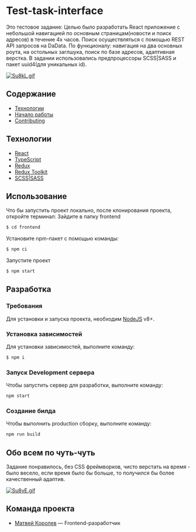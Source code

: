 # Test-task-interface
Это тестовое задание: Целью было разработать React приложение c небольшой навигацией по основным страницам(новости и поиск адресов) в течение 4х часов. Поиск осуществляться с помощью REST API запросoв на DaData. По функционалу: навигация на два основных роута, на остольных заглшука, поиск по базе адресов, адаптивная верстка. В задании использовались предпроцессоры SCSS|SASS и пакет uuid4(для уникальных id).

<a href="https://gifyu.com/image/Su8kL"><img src="https://s12.gifyu.com/images/Su8kL.gif" alt="Su8kL.gif" border="0" /></a>

## Содержание
- [Технологии](#технологии)
- [Начало работы](#начало-работы)
- [Contributing](#contributing)

## Технологии
- [React](https://react.dev/)
- [TypeScript](https://www.typescriptlang.org/)
- [Redux](https://redux.js.org/)
- [Redux Toolkit](https://redux-toolkit.js.org/)
- [SCSS|SASS](https://sass-scss.ru/)

## Использование
Что бы запустить проект локально, после клонирования проекта, откройте терминал:
Зайдите в папку frontend
```sh
$ cd frontend
```

Установите npm-пакет с помощью команды:
```sh
$ npm ci 
```

Запустите проект 
```sh
$ npm start
```

## Разработка

### Требования
Для установки и запуска проекта, необходим [NodeJS](https://nodejs.org/) v8+.

### Установка зависимостей
Для установки зависимостей, выполните команду:
```sh
$ npm i
```

### Запуск Development сервера
Чтобы запустить сервер для разработки, выполните команду:
```sh
npm start
```

### Создание билда
Чтобы выполнить production сборку, выполните команду: 
```sh
npm run build
```


## Обо всем по чуть-чуть
Задание понравилось, без CSS фреймворков, чисто верстать на время - было весело, если время было бы больше, то получился бы более качественный адаптив.

<a href="https://gifyu.com/image/Su8vE"><img src="https://s11.gifyu.com/images/Su8vE.gif" alt="Su8vE.gif" border="0" /></a>

## Команда проекта
- [Матвей Королев](https://t.me/lorrik2) — Frontend-разработчик
